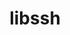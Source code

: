 ---
title: "libssh"
layout: cache
categories: [package, develop-2025-06-01]
meta: {"compilers": ["apple-clang@16.0.0"], "num_specs": 1, "num_specs_by_stack": {"developer-tools-darwin": 1, "root": 1}, "oss": ["sequoia"], "platforms": ["darwin"], "stacks": ["developer-tools-darwin", "root"], "targets": ["aarch64"], "versions": ["0.11.0"]}
spec_details: [{"compiler": "apple-clang@16.0.0", "hash": "r35wot6rsjdy6il24b4fuyshtqjtr43p", "os": "sequoia", "platform": "darwin", "size": "-", "stacks": ["developer-tools-darwin", "root"], "target": "aarch64", "variants": ["build_system=cmake", "build_type=Release", "generator=make", "+gssapi", "~ipo"], "versions": ["0.11.0"]}]
---